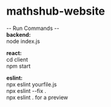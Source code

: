 # mathshub-website

-- Run Commands --\
**backend:** \
node index.js

**react:** \
cd client \
npm start

**eslint:** \
npx eslint yourfile.js \
npx eslint --fix .\
npx eslint . for a preview
